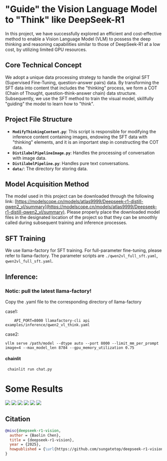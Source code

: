 # "Guide" the Vision Language Model to "Think" like DeepSeek-R1

In this project, we have successfully explored an efficient and cost-effective method to enable a Vision Language Model (VLM) to possess the deep thinking and reasoning capabilities similar to those of DeepSeek-R1 at a low cost, by utilizing limited GPU resources.

## Core Technical Concept
We adopt a unique data processing strategy to handle the original SFT (Supervised Fine-Tuning, question-answer pairs) data. By transforming the SFT data into content that includes the "thinking" process, we form a COT (Chain of Thought, question-think-answer chain) data structure. Subsequently, we use the SFT method to train the visual model, skillfully "guiding" the model to learn how to "think".

## Project File Structure
- **`ModifyThinkingContent.py`**: This script is responsible for modifying the inference content containing images, endowing the SFT data with "thinking" elements, and it is an important step in constructing the COT data.
- **`DistilabelPipelineImage.py`**: Handles the processing of conversation with image data.
- **`DistilabelPipeline.py`**: Handles pure text conversations.
- **`data/`**: The directory for storing data.

## Model Acquisition Method
The model used in this project can be downloaded through the following link: [https://modelscope.cn/models/atlas9999/Deepseek-r1-distill-qwen2_vl/summary](https://modelscope.cn/models/atlas9999/Deepseek-r1-distill-qwen2_vl/summary). Please properly place the downloaded model files in the designated location of the project so that they can be smoothly called during subsequent training and inference processes.

## SFT Training
We use llama-factory for SFT training. For full-parameter fine-tuning, please refer to llama-factory. The parameter scripts are `./qwen2vl_full_sft.yaml`, `qwen2vl_full_sft.yaml`.

## Inference:
### Notic: pull the latest llama-factory!
Copy the .yaml file to the corresponding directory of llama-factory

case1:
```
    API_PORT=8000 llamafactory-cli api examples/inference/qwen2_vl_think.yaml
```

case2:
```
vllm serve /path/model --dtype auto --port 8000 --limit_mm_per_prompt image=4 --max_model_len 8784 --gpu_memory_utilization 0.75
```
#### chainlit
```
 chainlit run chat.py 
```

# Some Results

<image src="./assets/demo1.png" />

<image src="./assets/demo2.png" />

<image src="./assets/demo3.png" />

<image src="./assets/demo4.png" />

<image src="./assets/demo5.png" />

<image src="./assets/demo6.png" /> 

## Citation

```bibtex
@misc{deepseek-r1-vision,
  author = {Baolin Chen},
  title = {deepseek-r1-vision},
  year = {2025},
  howpublished = {\url{https://github.com/sungatetop/deepseek-r1-vision.git}}
}
```